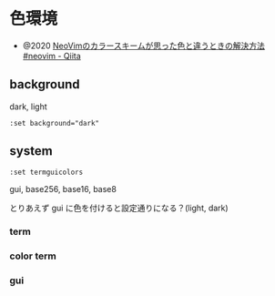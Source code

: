 # 色環境

- @2020 [NeoVimのカラースキームが思った色と違うときの解決方法 #neovim - Qiita](https://qiita.com/mitsu-yuki/items/4d16f2efdb017cc1f996)

## background
dark, light

```vim
:set background="dark"
```

## system

```vim
:set termguicolors
```

gui, base256, base16, base8

とりあえず gui に色を付けると設定通りになる？(light, dark)

### term

### color term

### gui

